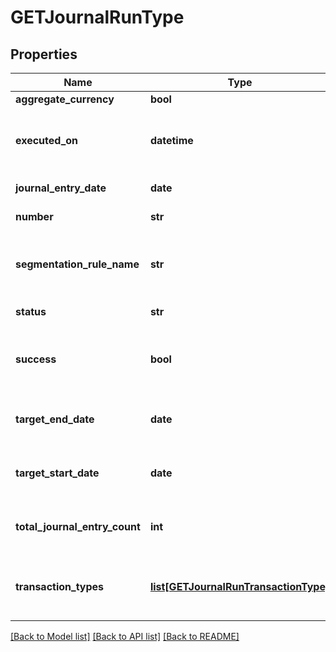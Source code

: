 # GETJournalRunType

## Properties
Name | Type | Description | Notes
------------ | ------------- | ------------- | -------------
**aggregate_currency** | **bool** |  | [optional] 
**executed_on** | **datetime** | Date and time the journal run was executed.  | [optional] 
**journal_entry_date** | **date** | Date of the journal entry.  | [optional] 
**number** | **str** | Journal run number.  | [optional] 
**segmentation_rule_name** | **str** | Name of GL segmentation rule used in the journal run.  | [optional] 
**status** | **str** | Status of the journal run.   | [optional] 
**success** | **bool** | Returns &#x60;true&#x60; if the request was processed successfully.  | [optional] 
**target_end_date** | **date** | The target end date of the journal run.  | [optional] 
**target_start_date** | **date** | The target start date of the journal run.  | [optional] 
**total_journal_entry_count** | **int** | Total number of journal entries in the journal run.  | [optional] 
**transaction_types** | [**list[GETJournalRunTransactionType]**](GETJournalRunTransactionType.md) | Transaction types included in the journal run.  | [optional] 

[[Back to Model list]](../README.md#documentation-for-models) [[Back to API list]](../README.md#documentation-for-api-endpoints) [[Back to README]](../README.md)


